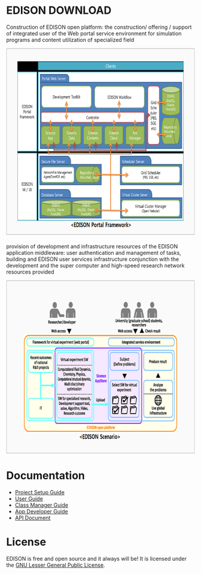 <h1>EDISON DOWNLOAD</h1>
<p>
Construction of EDISON open platform: the construction/ offering / support of integrated user of the Web portal service environment for simulation programs and content utilization of specialized field
</p>
<img width="746" height="503" src="dn01_en.png">
<p>
provision of development and infrastructure resources of the EDISON application middleware: user authentication and management of tasks, building and EDISON user services infrastructure conjunction with the development and the super computer and high-speed research network resources provided
</p>
<img width="746" height="462" src="dn02_en.png">
<h1>Documentation</h1>
<p>
<ul>
  <li><a href="https://www.edison.re.kr/documents/20181/222701/EDISON+-+%EC%84%A4%EC%B9%98+%EA%B0%80%EC%9D%B4%EB%93%9C.pdf/1dd2a861-9057-4339-b803-20d824940b2a">Project Setup Guide</a></li>
  <li><a href="https://www.edison.re.kr/documents/10194/8702920/UserGuide.pdf">User Guide</a></li>
  <li><a href="https://www.edison.re.kr/documents/10194/8702920/ManagerGuide-VirtualLab.pdf">Class Manager Guide</a></li>
  <li><a href="https://www.edison.re.kr/documents/10194/8702920/DeveloperGuide.pdf">App Developer Guide</a></li>
  <li><a href="https://www.edison.re.kr/documents/10194/8702920/DeveloperAPIGuide.pdf">API Document</a></li>
</ul>
</p>
<h1>License</h1>
<p>
EDISON is free and open source and it always will be! It is licensed under the <a href="http://www.gnu.org/licenses/lgpl-2.1.html">GNU Lesser General Public License</a>.
</p>
